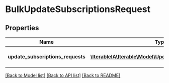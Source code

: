 # BulkUpdateSubscriptionsRequest

## Properties
Name | Type | Description | Notes
------------ | ------------- | ------------- | -------------
**update_subscriptions_requests** | [**\IterableIA\Iterable\Model\UpdateSubscriptionsRequest[]**](UpdateSubscriptionsRequest.md) | List of UpdateSubscriptionsRequests to process | 

[[Back to Model list]](../../README.md#documentation-for-models) [[Back to API list]](../../README.md#documentation-for-api-endpoints) [[Back to README]](../../README.md)

